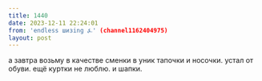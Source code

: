 ```yaml
---
title: 1440
date: 2023-12-11 22:24:01
from: 'endless шизing ⍼' (channel1162404975)
layout: post
---
```


а завтра возьму в качестве сменки в уник тапочки и носочки. устал от обуви. ещё куртки не люблю. и шапки.
